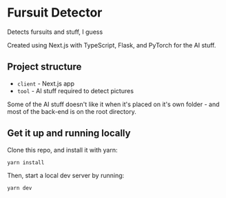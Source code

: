 # Fursuit Detector

Detects fursuits and stuff, I guess

Created using Next.js with TypeScript, Flask, and PyTorch for the AI stuff.

## Project structure

- `client` - Next.js app
- `tool` - AI stuff required to detect pictures

Some of the AI stuff doesn't like it when it's placed on it's
own folder - and most of the back-end is on the root directory.

## Get it up and running locally

Clone this repo, and install it with yarn:

```sh
yarn install
```

Then, start a local dev server by running:

```sg
yarn dev
```
